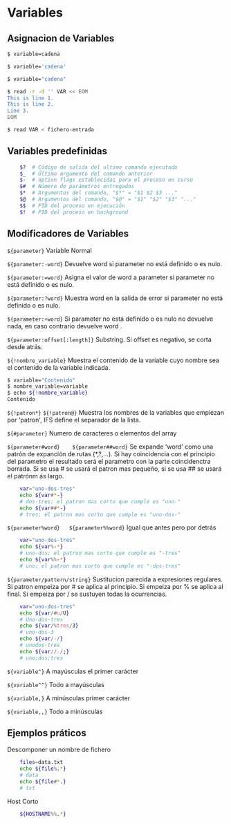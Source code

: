 # Variables

## Asignacion de Variables

```bash
$ variable=cadena

$ variable='cadena'

$ variable="cadena"

$ read -r -d '' VAR << EOM
This is line 1.
This is line 2.
Line 3.
EOM

$ read VAR < fichero-entrada
```

## Variables predefinidas

```bash
    $?	# Código de salida del ultimo comando ejecutado
    $_  # Último argumento del comando anterior
    $-  # option flags establecidas para el proceso en curso
    $#	# Número de parámetros entregados
    $*  # Argumentos del comando, "$*" = "$1 $2 $3 ..."
    $@  # Argumentos del comando, "$@" = "$1" "$2" "$3" "..."
    $$	# PID del proceso en ejecución
    $!	# PID del proceso en background
```

## Modificadores de Variables

```${parameter}```	Variable Normal

```${parameter:-word}```	Devuelve word si parameter no está definido o es nulo.

```${parameter:=word}```	Asigna el valor de word a parameter si parameter no está definido o es nulo.

```${parameter:?word}```	Muestra word en la salida de error si parameter no está definido o es nulo.
	
```${parameter:+word}```	Si parameter no está definido o es nulo no devuelve nada, en caso contrario devuelve word .

```${parameter:offset[:length]}``` Substring. Si offset es negativo, se corta desde atrás.

```${!nombre_variable}``` Muestra el contenido de la variable cuyo nombre sea el contenido de la variable indicada.

```bash
$ variable="Contenido"
$ nombre_variable=variable
$ echo ${!nombre_variable}
Contenido
```

```${!patron*}``` ```${!patron@}```	Muestra los nombres de la variables que empiezan por 'patron', IFS define el separador de la lista.
	
```${#parameter}```	Numero de caracteres o elementos del array

```${parameter#word}    ${parameter##word}``` Se expande 'word' como una patrón de expanción de rutas (*,?,...). Si hay coincidencia con el principio del parametro el resultado será el parametro con la parte coincidenctra borrada. Si se usa # se usará el patron mas pequeño, si se usa ## se usará el patrónm ás largo.
```bash
    var="uno-dos-tres"
    echo ${var#*-}
    # dos-tres; el patron mas corto que cumple es "uno-"
    echo ${var##*-}
    # tres; el patron mas corto que cumple es "uno-dos-"
```

```${parameter%word}   ${parameter%%word}``` Igual que antes pero por detrás
```bash
    var="uno-dos-tres"
    echo ${var%-*}
    # uno-dos; el patron mas corto que cumple es "-tres"
    echo ${var%%-*}
    # uno; el patron mas corto que cumple es "-dos-tres"
```

```${parameter/pattern/string}```	Sustitucion parecida a expresiones regulares. Si patron empeiza por # se aplica al principio. Si empeiza por % se aplica al final. Si empeiza por / se sustuyen todas la ocurrencias.
```bash
    var="uno-dos-tres"
    echo ${var/#u/U}
    # Uno-dos-tres
    echo ${var/%tres/3}
    # uno-dos-3
    echo ${var/-/}
    # unodos-tres
    echo ${var//-/;}
    # uno;dos;tres
```

```${variable^}```	A mayúsculas el primer carácter

```${variable^^}```	Todo a mayúsculas

```${variable,}```	A minúsculas primer carácter

```${variable,,}```	Todo a minúsculas 

## Ejemplos práticos
Descomponer un nombre de fichero
```bash
    files=data.txt
    echo ${file%.*}
    # data
    echo ${file#*.}
    # txt
```	

Host Corto
```bash
    ${HOSTNAME%%.*}
```
